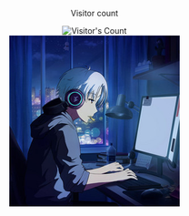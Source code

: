 <div align="center"> 
  <p>Visitor count</p>
  <img src="https://profile-counter.glitch.me/deveasyclick/count.svg" alt="Visitor's Count" />
</div>

<div align="center">
  <img src="https://github.com/deveasyclick/deveasyclick/blob/main/coding_anime.png" alt="Easy Click Logo">
</div>
